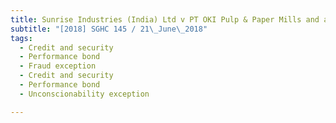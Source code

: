 ```yaml
---
title: Sunrise Industries (India) Ltd v PT OKI Pulp & Paper Mills and another 
subtitle: "[2018] SGHC 145 / 21\_June\_2018"
tags:
  - Credit and security
  - Performance bond
  - Fraud exception
  - Credit and security
  - Performance bond
  - Unconscionability exception

---
```


